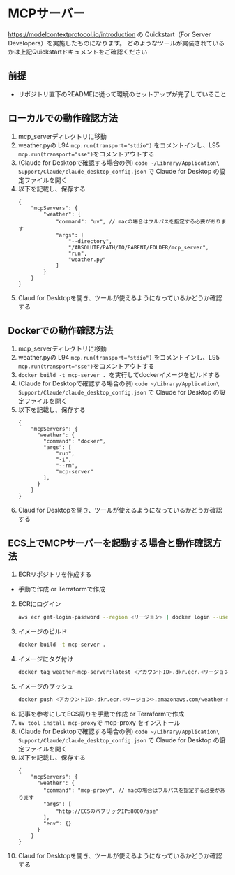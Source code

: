 # MCPサーバー

https://modelcontextprotocol.io/introduction の Quickstart（For Server Developers）を実施したものになります。
どのようなツールが実装されているかは上記Quickstartドキュメントをご確認ください

## 前提

- リポジトリ直下のREADMEに従って環境のセットアップが完了していること

## ローカルでの動作確認方法

1. mcp_serverディレクトリに移動
2. weather.pyの L94 ```mcp.run(transport="stdio")``` をコメントインし、L95 ```mcp.run(transport="sse")```をコメントアウトする
3. (Claude for Desktopで確認する場合の例) ```code ~/Library/Application\ Support/Claude/claude_desktop_config.json``` で Claude for Desktop の設定ファイルを開く
4. 以下を記載し、保存する
    ``` 
    {
        "mcpServers": {
            "weather": {
                "command": "uv", // macの場合はフルパスを指定する必要があります
                "args": [
                    "--directory",
                    "/ABSOLUTE/PATH/TO/PARENT/FOLDER/mcp_server",
                    "run",
                    "weather.py"
                ]
            }
        }
    }
    ```
5. Claud for Desktopを開き、ツールが使えるようになっているかどうか確認する

## Dockerでの動作確認方法
1. mcp_serverディレクトリに移動
2. weather.pyの L94 ```mcp.run(transport="stdio")``` をコメントインし、L95 ```mcp.run(transport="sse")```をコメントアウトする
3. ```docker build -t mcp-server . ```を実行してdockerイメージをビルドする
4. (Claude for Desktopで確認する場合の例) ```code ~/Library/Application\ Support/Claude/claude_desktop_config.json``` で Claude for Desktop の設定ファイルを開く
5. 以下を記載し、保存する
    ``` 
    {
        "mcpServers": {
          "weather": {
            "command": "docker",
            "args": [
                "run",
                "-i",
                "--rm",
                "mcp-server"
            ],
          }
        }
    }
    ```
6. Claud for Desktopを開き、ツールが使えるようになっているかどうか確認する


## ECS上でMCPサーバーを起動する場合と動作確認方法
1. ECRリポジトリを作成する
  - 手動で作成 or Terraformで作成
2. ECRにログイン
    ```bash
    aws ecr get-login-password --region <リージョン> | docker login --username AWS --password-stdin <アカウントID>.dkr.ecr.<リージョン>.amazonaws.com
    ```
3. イメージのビルド
    ```bash
    docker build -t mcp-server .
    ```
4. イメージにタグ付け
    ```bash
    docker tag weather-mcp-server:latest <アカウントID>.dkr.ecr.<リージョン>.amazonaws.com/mcp-server:latest
    ```
5. イメージのプッシュ
    ```bash
    docker push <アカウントID>.dkr.ecr.<リージョン>.amazonaws.com/weather-mcp-server:latest
    ```
6. 記事を参考にしてECS周りを手動で作成 or Terraformで作成
7. ```uv tool install mcp-proxy```で mcp-proxy をインストール
8. (Claude for Desktopで確認する場合の例) ```code ~/Library/Application\ Support/Claude/claude_desktop_config.json``` で Claude for Desktop の設定ファイルを開く
9. 以下を記載し、保存する
    ``` 
    {
        "mcpServers": {
          "weather": {
            "command": "mcp-proxy", // macの場合はフルパスを指定する必要があります
            "args": [
                "http://ECSのパブリックIP:8000/sse"
            ],
            "env": {}
          }
        }
    }
    ```
10. Claud for Desktopを開き、ツールが使えるようになっているかどうか確認する